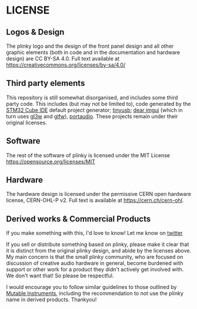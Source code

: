 LICENSE
==
Logos & Design
---
The plinky logo and the design of the front panel design and all other graphic elements (both in code and in the documentation and hardware design) are CC BY-SA 4.0. Full text available at https://creativecommons.org/licenses/by-sa/4.0/

Third party elements
--
This repository is still somewhat disorganised, and includes some third party code. This includes (but may not be limited to), code generated by the [STM32 Cube IDE](https://www.st.com/en/development-tools/stm32cubeide.html) default project generator; [tinyusb](https://github.com/hathach/tinyusb); [dear imgui](https://github.com/ocornut/imgui) (which in turn uses [gl3w](https://github.com/skaslev/gl3w) and [glfw](https://github.com/glfw/glfw)), [portaudio](https://github.com/PortAudio/portaudio). These projects remain under their original licenses.

Software
--
The rest of the software of plinky is licensed under the MIT License https://opensource.org/licenses/MIT

Hardware
--
The hardware design is licensed under the permissive CERN open hardware license, CERN-OHL-P v2. Full text is available at https://cern.ch/cern-ohl.

Derived works & Commercial Products
--
If you make something with this, I'd love to know! Let me know on [twitter](https://twitter.com/mmalex) 

If you sell or distribute something based on plinky, please make it clear that it is distinct from the original plinky design, and abide by the licenses above.
My main concern is that the small plinky community, who are focused on discussion of creative audio hardware in general, become burdened with support or other work for a product they didn't actively get involved with. We don't want that! So please be respectful.

I would encourage you to follow similar guidelines to those outlined by [Mutable Instruments](https://github.com/pichenettes/eurorack), including the recommendation to not use the plinky name in derived products. Thankyou!

